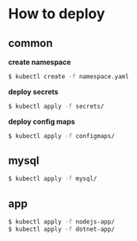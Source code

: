 # How to deploy

## common

**create namespace**

```bash
$ kubectl create -f namespace.yaml
```

**deploy secrets**

```bash
$ kubectl apply -f secrets/
```

**deploy config maps**

```bash
$ kubectl apply -f configmaps/
```

## mysql

```bash
$ kubectl apply -f mysql/
```


## app

```bash
$ kubectl apply -f nodejs-app/
$ kubectl apply -f dotnet-app/
```
